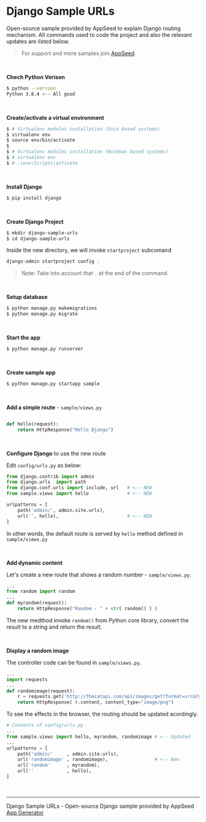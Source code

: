 # Django Sample URLs

Open-source sample provided by AppSeed to explain Django routing mechanism. All commands used to code the project and also the relevant updates are listed below. 

> For support and more samples join [AppSeed](https://appseed.us).

<br />

**Chech Python Verison**

```bash
$ python --version
Python 3.8.4 <-- All good
```

<br />

**Create/activate a virtual environment**

```bash
$ # Virtualenv modules installation (Unix based systems)
$ virtualenv env
$ source env/bin/activate
$
$ # Virtualenv modules installation (Windows based systems)
$ # virtualenv env
$ # .\env\Scripts\activate
```

<br />

**Install Django**

```bash
$ pip install django
```

<br />

**Create Django Project**

```bash
$ mkdir django-sample-urls
$ cd django-sample-urls
```

Inside the new directory, we will invoke `startproject` subcomand

```bash
django-admin startproject config .
``` 

> Note: Take into account that `.` at the end of the command.

<br />

**Setup database**

```bash
$ python manage.py makemigrations
$ python manage.py migrate
```

<br />

**Start the app**

```bash
$ python manage.py runserver 
```

<br />

**Create sample app**

```bash
$ python manage.py startapp sample
```

<br />

**Add a simple route** - `sample/views.py`

```python

def hello(request): 
    return HttpResponse("Hello Django") 

```

<br />

**Configure Django** to use the new route

Edit `config/urls.py` as below:

```python
from django.contrib import admin
from django.urls  import path
from django.conf.urls import include, url   # <-- NEW
from sample.views import hello              # <-- NEW

urlpatterns = [
    path('admin/', admin.site.urls),
    url('', hello),                         # <-- NEW
]
```

In other words, the default route is served by `hello` method defined in `sample/views.py`

<br />

**Add dynamic content** 

Let's create a new route that shows a random number - `sample/views.py`.

```python
...
from random import random
...
def myrandom(request): 
    return HttpResponse("Random - " + str( random() ) ) 

```

The new medthod invoke `random()` from Python core library, convert the result to a string and return the result. 

<br />

**Display a random image**

The controller code can be found in `sample/views.py`.

```python
...
import requests
...
def randomimage(request):
    r = requests.get('http://thecatapi.com/api/images/get?format=src&type=png')
    return HttpResponse( r.content, content_type="image/png")
```

To see the effects in the browser, the routing should be updated acordingly. 

```python
# Contents of config/urls.py
...
from sample.views import hello, myrandom, randomimage # <-- Updated 
...
urlpatterns = [
    path('admin/'     , admin.site.urls),
    url('randomimage' , randomimage),                 # <-- New
    url('random'      , myrandom),
    url(''            , hello), 
]
```

<br />

---
Django Sample URLs - Open-source Django sample provided by AppSeed [App Generator](https://appseed.us/app-generator) 
